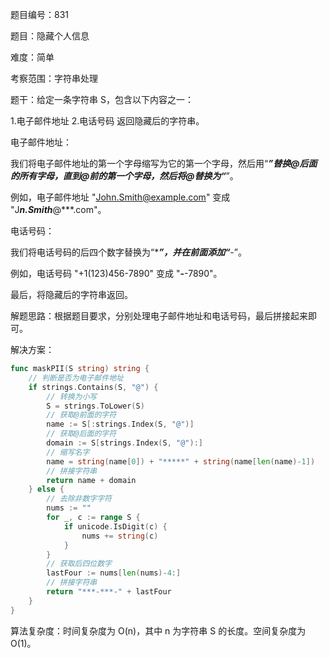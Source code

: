 题目编号：831

题目：隐藏个人信息

难度：简单

考察范围：字符串处理

题干：给定一条字符串 S，包含以下内容之一：

1.电子邮件地址
2.电话号码
返回隐藏后的字符串。

电子邮件地址： 

我们将电子邮件地址的第一个字母缩写为它的第一个字母，然后用“***”替换@后面的所有字母，直到@前的第一个字母，然后将@替换为“***”。

例如，电子邮件地址 "John.Smith@example.com" 变成 "J***n.Smith***@***.com"。

电话号码：

我们将电话号码的后四个数字替换为“****”，并在前面添加“***-”。

例如，电话号码 "+1(123)456-7890" 变成 "***-***-7890"。

最后，将隐藏后的字符串返回。

解题思路：根据题目要求，分别处理电子邮件地址和电话号码，最后拼接起来即可。

解决方案：

```go
func maskPII(S string) string {
    // 判断是否为电子邮件地址
    if strings.Contains(S, "@") {
        // 转换为小写
        S = strings.ToLower(S)
        // 获取@前面的字符
        name := S[:strings.Index(S, "@")]
        // 获取@后面的字符
        domain := S[strings.Index(S, "@"):]
        // 缩写名字
        name = string(name[0]) + "*****" + string(name[len(name)-1])
        // 拼接字符串
        return name + domain
    } else {
        // 去除非数字字符
        nums := ""
        for _, c := range S {
            if unicode.IsDigit(c) {
                nums += string(c)
            }
        }
        // 获取后四位数字
        lastFour := nums[len(nums)-4:]
        // 拼接字符串
        return "***-***-" + lastFour
    }
}
```

算法复杂度：时间复杂度为 O(n)，其中 n 为字符串 S 的长度。空间复杂度为 O(1)。
